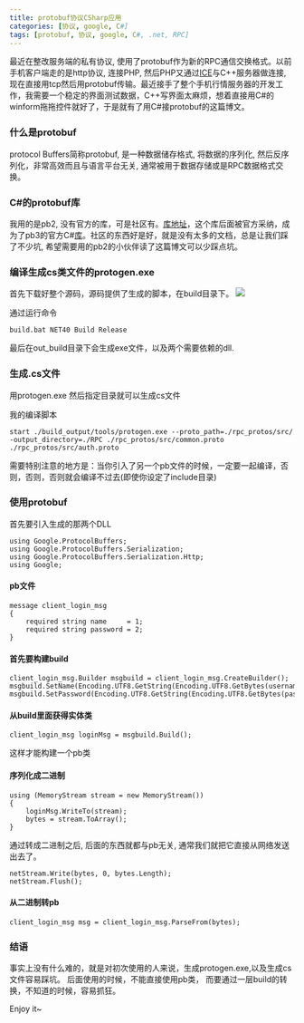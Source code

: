 ```yaml
---
title: protobuf协议CSharp应用
categories: [协议, google, C#]
tags: [protobuf, 协议, google, C#, .net, RPC]
---
```


最近在整改服务端的私有协议, 使用了protobuf作为新的RPC通信交换格式。以前手机客户端走的是http协议, 连接PHP, 然后PHP又通过[ICE](https://zeroc.com/products/ice)与C++服务器做连接, 现在直接用tcp然后用protobuf传输。最近接手了整个手机行情服务器的开发工作，我需要一个稳定的界面测试数据，C++写界面太麻烦，想着直接用C#的winform拖拖控件就好了，于是就有了用C#接protobuf的这篇博文。
<!--more-->
### 什么是protobuf
protocol Buffers简称protobuf, 是一种数据储存格式, 将数据的序列化, 然后反序列化，非常高效而且与语言平台无关, 通常被用于数据存储或是RPC数据格式交换。

### C#的protobuf库
我用的是pb2, 没有官方的库，可是社区有。[库地址](https://github.com/jskeet/protobuf-csharp-port)，这个库后面被官方采纳，成为了pb3的官方C#[库](https://github.com/google/protobuf/tree/master/csharp)。社区的东西好是好，就是没有太多的文档，总是让我们踩了不少坑, 希望需要用的pb2的小伙伴读了这篇博文可以少踩点坑。

### 编译生成cs类文件的protogen.exe
首先下载好整个源码，源码提供了生成的脚本，在build目录下。
![](http://ww3.sinaimg.cn/large/005OdUDHgw1f2al7jrv28j30ti0cz770.jpg)

通过运行命令
```
build.bat NET40 Build Release
```
最后在out_build目录下会生成exe文件，以及两个需要依赖的dll.

### 生成.cs文件
用protogen.exe 然后指定目录就可以生成cs文件

我的编译脚本
```
start ./build_output/tools/protogen.exe --proto_path=./rpc_protos/src/ -output_directory=./RPC ./rpc_protos/src/common.proto ./rpc_protos/src/auth.proto

```
需要特别注意的地方是：当你引入了另一个pb文件的时候，一定要一起编译，否则，否则，否则就会编译不过去(即使你设定了include目录)

### 使用protobuf
首先要引入生成的那两个DLL
```
using Google.ProtocolBuffers;
using Google.ProtocolBuffers.Serialization;
using Google.ProtocolBuffers.Serialization.Http;
using Google;
```

#### pb文件
```
message client_login_msg
{
    required string name     = 1;
    required string password = 2;
}
```

#### 首先要构建build
```
client_login_msg.Builder msgbuild = client_login_msg.CreateBuilder();
msgbuild.SetName(Encoding.UTF8.GetString(Encoding.UTF8.GetBytes(username)));
msgbuild.SetPassword(Encoding.UTF8.GetString(Encoding.UTF8.GetBytes(password)));
```

#### 从build里面获得实体类
```
client_login_msg loginMsg = msgbuild.Build();
```
这样才能构建一个pb类

#### 序列化成二进制
```
using (MemoryStream stream = new MemoryStream())
{
    loginMsg.WriteTo(stream);
    bytes = stream.ToArray();
}
```
通过转成二进制之后, 后面的东西就都与pb无关, 通常我们就把它直接从网络发送出去了。
```
netStream.Write(bytes, 0, bytes.Length);
netStream.Flush();
```

#### 从二进制转pb
```
client_login_msg msg = client_login_msg.ParseFrom(bytes);
```

### 结语
事实上没有什么难的，就是对初次使用的人来说，生成protogen.exe,以及生成cs文件容易踩坑。 后面使用的时候，不能直接使用pb类， 而要通过一层build的转换，不知道的时候，容易抓狂。

Enjoy it~
